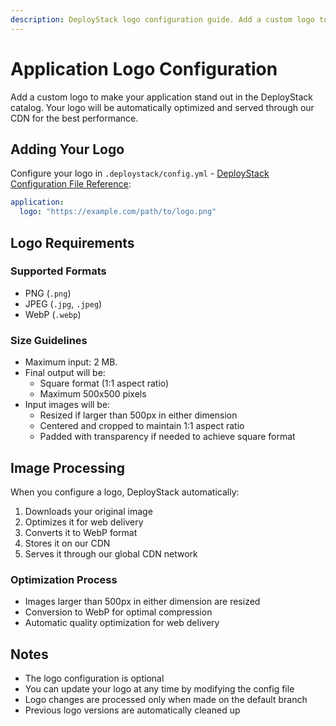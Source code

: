 ```yaml
---
description: DeployStack logo configuration guide. Add a custom logo to your application with automatic WebP conversion, CDN delivery, and square format optimization.
---
```


# Application Logo Configuration

Add a custom logo to make your application stand out in the DeployStack catalog. Your logo will be automatically optimized and served through our CDN for the best performance.

## Adding Your Logo

Configure your logo in `.deploystack/config.yml` - [DeployStack Configuration File Reference](/docs/deploystack/deploystack-config-file.md):

```yaml
application:
  logo: "https://example.com/path/to/logo.png"
```

## Logo Requirements

### Supported Formats

- PNG (`.png`)
- JPEG (`.jpg`, `.jpeg`)
- WebP (`.webp`)

### Size Guidelines

- Maximum input: 2 MB.
- Final output will be:
  - Square format (1:1 aspect ratio)
  - Maximum 500x500 pixels
- Input images will be:
  - Resized if larger than 500px in either dimension
  - Centered and cropped to maintain 1:1 aspect ratio
  - Padded with transparency if needed to achieve square format

## Image Processing

When you configure a logo, DeployStack automatically:

1. Downloads your original image
2. Optimizes it for web delivery
3. Converts it to WebP format
4. Stores it on our CDN
5. Serves it through our global CDN network

### Optimization Process

- Images larger than 500px in either dimension are resized
- Conversion to WebP for optimal compression
- Automatic quality optimization for web delivery

## Notes

- The logo configuration is optional
- You can update your logo at any time by modifying the config file
- Logo changes are processed only when made on the default branch
- Previous logo versions are automatically cleaned up
